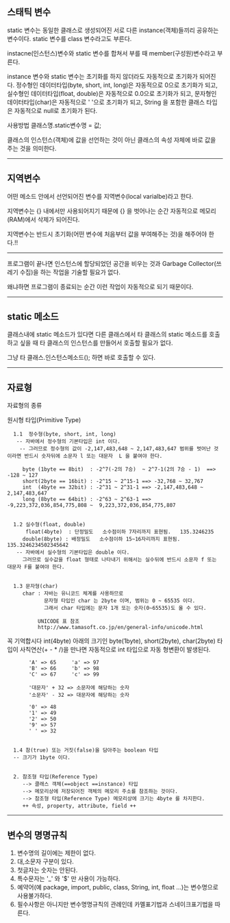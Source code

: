 ## 스태틱 변수
static 변수는 동일한 클래스로 생성되어진 서로 다른 instance(객체)들끼리 공유하는 변수이다.
static 변수를 class 변수라고도 부른다.

instacne(인스턴스)변수와 static 변수를 합쳐서 부를 때 member(구성원)변수라고 부른다.

instance 변수와 static 변수는 초기화를 하지 않더라도 자동적으로 초기화가 되어진다. 정수형인 데이터타입(byte,  short, int, long)은 자동적으로 0으로 초기화가 되고, 실수형인 데이터타입(float, double)은 자동적으로 0.0으로 초기화가 되고, 문자형인 데이터타입(char)은 자동적으로 ' '으로 초기화가 되고, String 을 포함한 클래스 타입은 자동적으로 null로 초기화가 된다.

사용방법
클래스명.static변수명 = 값;

클래스의 인스턴스(객체)에 값을 선언하는 것이 아닌
클래스의 속성 자체에 바로 값을 주는 것을 의미한다.


---------------------------------

## 지역변수
어떤 메소드 안에서 선언되어진 변수를 지역변수(local varialbe)라고 한다.

지역변수는 {} 내에서만 사용되어지기 때문에 {} 을 벗어나는 순간 자동적으로 메모리(RAM)에서 삭제가 되어진다.

지역변수는 반드시 초기화(어떤 변수에 처음부터 값을 부여해주는 것)을 해주어야 한다.!!

--------------------------------

프로그램이 끝나면 인스턴스에 할당되었던 공간을 비우는 것과
Garbage Collector(쓰레기 수집)을 하는 작업을 기술할 필요가 없다.

왜냐하면 프로그램이 종료되는 순간 이런 작업이 자동적으로 되기 때문이다.

------------------------------
## static 메소드
클래스내에 static 메소드가 있다면
다른 클래스에서 타 클래스의 static 메소드를 호출하고 싶을 때 타 클래스의 인스턴스를 만들어서 호출할 필요가 없다.

그냥 타 클래스.인스턴스메소드(); 하면 바로 호출할 수 있다.

------------------------------

## 자료형

자료형의 종류

원시형 타입(Primitive Type)

      1.1  정수형(byte, short, int, long)
       -- 자바에서 정수형의 기본타입은 int 이다.
        -- 그러므로 정수형의 값이 -2,147,483,648 ~ 2,147,483,647 범위를 벗어난 것이라면 반드시 숫자뒤에 소문자 l 또는 대문자  L 을 붙여야 한다.  
               
         byte (1byte == 8bit)  : -2^7(-2의 7승)  ~ 2^7-1(2의 7승 - 1)  ==> -128 ~ 127 
         short(2byte == 16bit) : -2^15 ~ 2^15-1 ==> -32,768 ~ 32,767
         int  (4byte == 32bit) : -2^31 ~ 2^31-1 ==> -2,147,483,648 ~ 2,147,483,647  
         long (8byte == 64bit) : -2^63 ~ 2^63-1 ==> -9,223,372,036,854,775,808 ~  9,223,372,036,854,775,807         
               
      
      1.2 실수형(float, double) 
          float(4byte)  : 단정밀도   소수점이하 7자리까지 표현됨.   135.3246235
         double(8byte) : 배정밀도   소수점이하 15~16자리까지 표현됨. 135.3246234502345642
       -- 자바에서 실수형의 기본타입은 double 이다. 
         그러므로 실수값을 float 형태로 나타내기 위해서는 실수뒤에 반드시 소문자 f 또는 대문자 F를 붙여야 한다. 
               
           
      1.3 문자형(char)
         char : 자바는 유니코드 체계를 사용하므로
                문자형 타입인 char 는 2byte 이며, 범위는 0 ~ 65535 이다.
                그래서 char 타입에는 문자 1개 또는 숫자(0~65535)도 올 수 있다.              
                                  
              UNICODE 표 참조 
              http://www.tamasoft.co.jp/en/general-info/unicode.html                     
           
꼭 기억합시다
           int(4byte) 아래의 크기인  byte(1byte), short(2byte), char(2byte) 타입이 사칙연산(+ - * /)을 만나면 자동적으로 int 타입으로 자동 형변환이 발생된다.
           
           'A' => 65     'a' => 97
           'B' => 66     'b' => 98
           'C' => 67     'c' => 99
           
           '대문자' + 32 => 소문자에 해당하는 숫자
           '소문자' - 32 => 대문자에 해당하는 숫자
           
           '0' => 48
           '1' => 49
           '2' => 50
           '9' => 57
           ' ' => 32
           
           
      1.4 참(true) 또는 거짓(false)을 담아주는 boolean 타입 
      -- 크기가 1byte 이다.
           
              
      2. 참조형 타입(Reference Type)
         --> 클래스 객체(==object ==instance) 타입   
         --> 메모리상에 저장되어진 객체의 메모리 주소를 참조하는 것이다.
         --> 참조형 타입(Reference Type) 메모리상에 크기는 4byte 를 차지한다.  
         ++ 속성, property, attribute, field ++
   
  
----------------------------------------

## 변수의 명명규칙 
1. 변수명의 길이에는 제한이 없다.
2. 대,소문자 구분이 있다.
3. 첫글자는 숫자는 안된다.
4. 특수문자는 '_' 와 '$' 만 사용이 가능하다. 
5. 예약어(예 package, import, public, class, String, int, float ...)는 변수명으로 사용불가하다.
6. 필수사항은 아니지만 변수명명규칙의 관례인데 카멜표기법과 스네이크표기법을 따른다.      